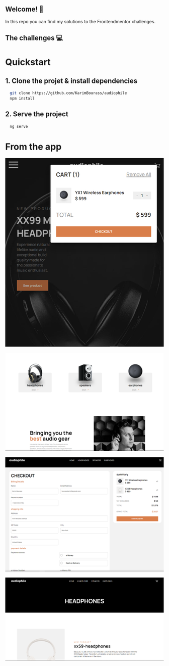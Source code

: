 ## Welcome! 👋

In this repo you can find my solutions to the Frontendmentor challenges.

## The challenges :computer:

# Quickstart

## 1. Clone the projet & install dependencies

```bash
  git clone https://github.com/KarimBourass/audiophile
  npm install
```

## 2. Serve the project

```bash
  ng serve
```

# From the app
![](src/assets/readme/home-mobile.PNG) &nbsp;
![](src/assets/readme/categories.PNG) &nbsp;
![](src/assets/readme/checkout.PNG) &nbsp;
![](src/assets/readme/headphones.PNG)
